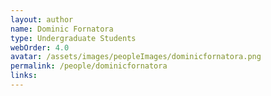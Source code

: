 ```yaml
---
layout: author
name: Dominic Fornatora
type: Undergraduate Students
webOrder: 4.0
avatar: /assets/images/peopleImages/dominicfornatora.png
permalink: /people/dominicfornatora
links:
---
```

